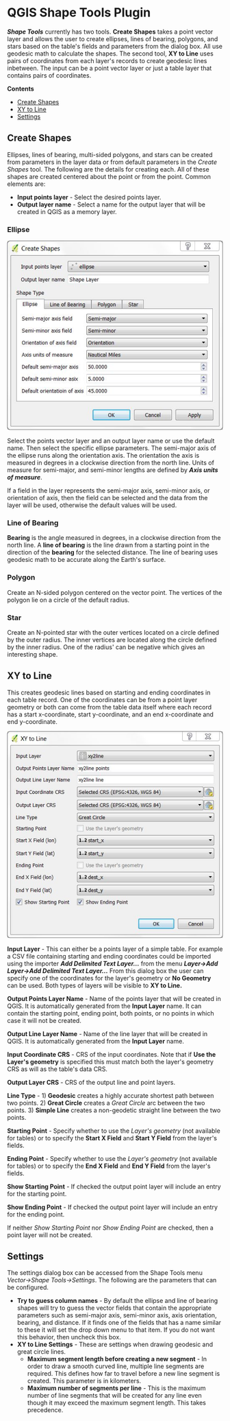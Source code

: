 # QGIS Shape Tools Plugin

***Shape Tools*** currently has two tools. **Create Shapes** takes a point vector layer and allows the user to create ellipses, lines of bearing, polygons, and stars based on the table's fields and parameters from the dialog box. All use geodesic math to calculate the shapes. The second tool, **XY to Line** uses pairs of coordinates from each layer's records to create geodesic lines inbetween. The input can be a point vector layer or just a table layer that contains pairs of coordinates.

**Contents**

* [Create Shapes](#create-shapes)
* [XY to Line](#xy-to-line)
* [Settings](#settings)

## <a name="create-shapes"></a>Create Shapes

Ellipses, lines of bearing, multi-sided polygons, and stars can be created from parameters in the layer data or from default parameters in the *Create Shapes* tool. The following are the details for creating each. All of these shapes are created centered about the point or from the point. Common elements are:

* **Input points layer** - Select the desired points layer.
* **Output layer name** - Select a name for the output layer that will be created in QGIS as a memory layer.

### Ellipse

<div style="text-align:center"><img src="doc/ellipse.jpg" alt="XY to Line"></div>

Select the points vector layer and an output layer name or use the default name. Then select the specific ellipse parameters. The semi-major axis of the ellipse runs along the orientation axis. The orientation the axis is measured in degrees in a clockwise direction from the north line. Units of measure for semi-major, and semi-minor lengths are defined by ***Axis units of measure***.

If a field in the layer represents the semi-major axis, semi-minor axis, or orientation of axis, then the field can be selected and the data from the layer will be used, otherwise the default values will be used.

### Line of Bearing

**Bearing** is the angle measured in degrees, in a clockwise direction from the north line. A **line of bearing** is the line drawn from a starting point in the direction of the **bearing** for the selected distance. The line of bearing uses geodesic math to be accurate along the Earth's surface. 

### Polygon

Create an N-sided polygon centered on the vector point. The vertices of the polygon lie on a circle of the default radius.

### Star

Create an N-pointed star with the outer vertices located on a circle defined by the outer radius. The inner vertices are located along the circle defined by the inner radius. One of the radius' can be negative which gives an interesting shape.

## <a name="xy-to-line"></a>XY to Line
This creates geodesic lines based on starting and ending coordinates in each table record. One of the coordinates can be from a point layer geometry or both can come from the table data itself where each record has a start x-coordinate, start y-coordinate, and an end x-coordinate and end y-coordinate.

<div style="text-align:center"><img src="doc/xytoline.jpg" alt="XY to Line"></div>

**Input Layer** - This can either be a points layer of a simple table. For example a CSV file containing starting and ending coordinates could be imported using the importer ***Add Delimited Text Layer...*** from the menu ***Layer->Add Layer->Add Delimited Text Layer...*** From this dialog box the user can specify one of the coordinates for the layer's geometry or **No Geometry** can be used. Both types of layers will be visible to **XY to Line.**

**Output Points Layer Name** - Name of the points layer that will be created in QGIS. It is automatically generated from the **Input Layer** name. It can contain the starting point, ending point, both points, or no points in which case it will not be created. 

**Output Line Layer Name** - Name of the line layer that will be created in QGIS. It is automatically generated from the **Input Layer** name.

**Input Coordinate CRS** - CRS of the input coordinates. Note that if **Use the Layer's geometry** is specified this must match both the layer's geometry CRS as will as the table's data CRS.

**Output Layer CRS** - CRS of the output line and point layers.

**Line Type** - 1) **Geodesic** creates a highly accurate shortest path between two points. 2) **Great Circle** creates a *Great Circle* arc between the two points. 3) **Simple Line** creates a non-geodetic straight line between the two points. 

**Starting Point** - Specify whether to use the *Layer's geometry* (not available for tables) or to specify the **Start X Field** and **Start Y Field** from the layer's fields.

**Ending Point** - Specify whether to use the *Layer's geometry* (not available for tables) or to specify the **End X Field** and **End Y Field** from the layer's fields.

**Show Starting Point** - If checked the output point layer will include an entry for the starting point.

**Show Ending Point** - If checked the output point layer will include an entry for the ending point.

If neither *Show Starting Point* nor *Show Ending Point* are checked, then a point layer will not be created.

## <a name="settings"></a>Settings

The settings dialog box can be accessed from the Shape Tools menu *Vector->Shape Tools->Settings*. The following are the parameters that can be configured.

* **Try to guess column names** - By default the ellipse and line of bearing shapes will try to guess the vector fields that contain the appropriate parameters such as semi-major axis, semi-minor axis, axis orientation, bearing, and distance. If it finds one of the fields that has a name similar to these it will set the drop down menu to that item. If you do not want this behavior, then uncheck this box.
* **XY to Line Settings** - These are settings when drawing geodesic and great circle lines.
    * **Maximum segment length before creating a new segment** - In order to draw a smooth curved line, multiple line segments are required. This defines how far to travel before a new line segment is created. This parameter is in kilometers. 
    * **Maximum number of segments per line** - This is the maximum number of line segments that will be created for any line even though it may exceed the maximum segment length. This takes precedence.
